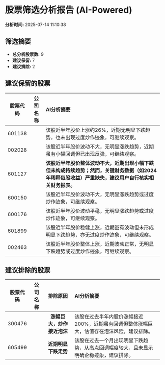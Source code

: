 # 股票筛选分析报告 (AI-Powered)

**分析时间:** 2025-07-14 11:10:38

## 筛选摘要

- **总分析股票数:** 9
- **建议保留:** 7
- **建议排除:** 2

## 建议保留的股票

| 股票代码 | 公司名称 | AI分析摘要 |
|:---:|:---:|:---|
| 601138 |  | 该股近半年股价上涨约26%，近期无明显下跌趋势，也未出现过度炒作迹象，可继续观察。 |
| 002028 |  | 该股近半年股价波动不大，无明显涨跌趋势，近期虽有小幅回调但已出现反弹，可继续观察。 |
| 601127 |  | **该股近半年股价整体波动不大，近期出现小幅下跌但未构成持续趋势；然而，关键财务数据（如2024年稀释每股收益）严重缺失，建议用户自行核实相关财务报表。** |
| 600150 |  | 该股近半年股价波动不大，无明显涨跌趋势或过度炒作迹象，可继续观察。 |
| 600176 |  | 该股近半年股价波动平稳，无明显涨跌趋势或过度炒作迹象，可继续观察。 |
| 601899 |  | 该股近半年股价稳健上涨，近期虽有波动但未形成明显下跌趋势，亦无过度炒作迹象，可继续观察。 |
| 002463 |  | 该股近半年股价整体上涨，近期波动正常，无明显下跌趋势或过度炒作迹象，可继续观察。 |

## 建议排除的股票

| 股票代码 | 公司名称 | 排除原因 | AI分析摘要 |
|:---:|:---:|:---:|:---|
| 300476 |  | **涨幅巨大，炒作接近泡沫** | 该股在过去半年内股价涨幅接近200%，近期虽有回调但整体涨幅巨大，估值存在泡沫风险，建议排除。 |
| 605499 |  | **近期明显下跌走势** | 该股在过去一个月出现明显下跌趋势，从高点回调幅度较大，且未显示明确企稳迹象，建议排除。 |

